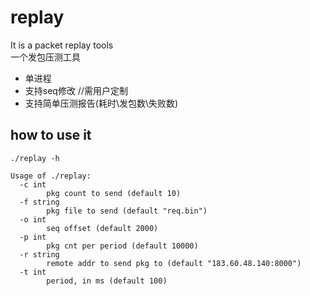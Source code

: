 # replay
It is a packet replay tools <br>
一个发包压测工具
- 单进程
- 支持seq修改 //需用户定制
- 支持简单压测报告(耗时\发包数\失败数)

## how to use it 
```shell
./replay -h 

Usage of ./replay:
  -c int
        pkg count to send (default 10)
  -f string
        pkg file to send (default "req.bin")
  -o int
        seq offset (default 2000)
  -p int
        pkg cnt per period (default 10000)
  -r string
        remote addr to send pkg to (default "183.60.48.140:8000")
  -t int
        period, in ms (default 100)
```
